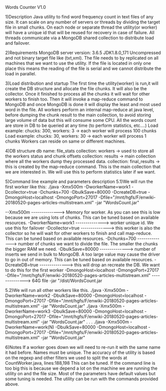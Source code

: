 Words Counter V1.0

1)Description
Java utility to find word frequency count in text files of any size.
It can scale on any number of servers or threads by dividing the target file in small chunks. 
On each node or separate thread the utility(or worker) will have a unique id that will be reused for recovery in case of failure.
All threads communicate via a MongoDB shared collection to distribute load and failover.

2)Requirements
MongoDB server version: 3.6.5
JDK1.8.0_171
Uncompressed and not binary target file like (txt,xml). 
The file needs to by replicated on all machines that we want to use the utility. If the file is located in only one place this means the reading of the file is serial and we cannot distribute the load in parallel.


3)Load distribution and startup
The first time the utility(worker) is run,it will create the DB structure and allocate the file chunks.
It will also be the collector. Once it finished to process all the chunks it will wait for other workers to finish too. 
Then it will invoke a map-reduce command to MongoDB and once MongoDB is done it will display the least and most used word in the file.
All workers perform an internal map-reduce at java level, before dumping the chunk result to the main collection, to avoid storing large volume of data but this will consume some CPU.
All the words count are store in DB to be queried at any time (to perform statistics, etc....)
Load example: chucks: 300, workers: 3  -> each worker will process 100 chunks
Load example: chucks: 30, workers: 30  -> each worker will process 1 chunks
Workers can reside on same or different machines.


4)DB structure
db name: file_stats
collection: workers -> used to store all the workers status and chunk offsets
collection: results -> main collection where all the workers dump they processed data.
collection: final_results -> this is created by the map-reduce command. This is the main collection that we are interested in. We will use this to perform statistics later if we want.


5)Command line example and parameters description
5.1)We will run the first worker like this:
./java -Xmx500m -DworkerName=work1 -Dcollector=true -Dchunks=700 -DbulkSave=80000 -DcreateDB=true -DmongoHost=localhost -DmongoPort=27017 -Dfile="/mnt/hgfs/F/enwiki-20180520-pages-articles-multistream.xml"  -jar  "WordsCount.jar"

--Xmx500m --------------> Memory for worker. As you can see this is low because we are using lots of chunks. This can be tuned based on available resources.
-DworkerName=work1 --------------> worker unique id. We use this for failover
-Dcollector=true --------------> this worker is also the collector so he will wait for other workers to finish and call map-reduce. This can be tuned based on available resources.
-Dchunks=700 --------------> number of chunks we want to divide the file. The smaller the chunks the bigger RAM we need.
-DbulkSave=80000 --------------> number of inserts we send in bulk to MongoDB. A too large value may cause the driver to go in out of memory. This can be tuned based on available resources.
-DcreateDB=true --------------> this will drop an recreate the DB. We want to do this for the first worker
-DmongoHost=localhost
-DmongoPort=27017
-Dfile="/mnt/hgfs/F/enwiki-20180520-pages-articles-multistream.xml" --------------> 64G file
-jar "/dist/WordsCount.jar


5.2)We will run all other workers like this.
./java -Xmx500m -DworkerName=work2 -DbulkSave=80000 -DmongoHost=localhost -DmongoPort=27017  -Dfile="/mnt/hgfs/F/enwiki-20180520-pages-articles-multistream.xml" -jar "WordsCount.jar"
./java -Xmx500m -DworkerName=work3 -DbulkSave=80000 -DmongoHost=localhost -DmongoPort=27017  -Dfile="/mnt/hgfs/F/enwiki-20180520-pages-articles-multistream.xml" -jar "WordsCount.jar"
.
.
.
./java -Xmx500m -DworkerName=work(N) -DbulkSave=80000 -DmongoHost=localhost -DmongoPort=27017  -Dfile="/mnt/hgfs/F/enwiki-20180520-pages-articles-multistream.xml" -jar "WordsCount.jar"


6)Notes
If a worker goes down we will need to re-run it with the same name it had before. Names must be unique.
The accuracy of the utility is based on the regexp and other filters we used to split the words at CountWorker.java, lines:188,198 This can be tuned.
If the command line is too big this is because we depend a lot on the machine we are running the utility on and the file size. Most of the parameters have default values but some tuning is needed.
The utility can be run with the commands provided above.

